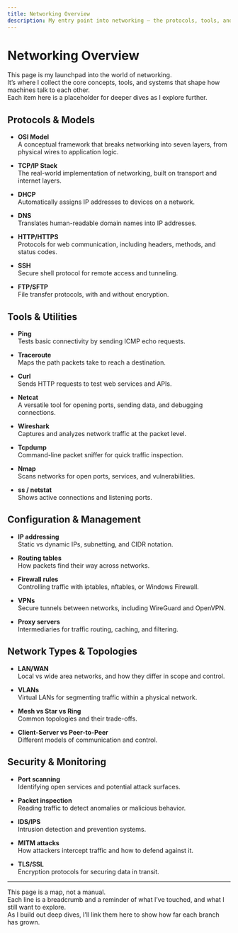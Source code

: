 ```yaml
---
title: Networking Overview
description: My entry point into networking — the protocols, tools, and systems that make communication possible.
---
```


# Networking Overview

This page is my launchpad into the world of networking.  
It’s where I collect the core concepts, tools, and systems that shape how machines talk to each other.  
Each item here is a placeholder for deeper dives as I explore further.

## Protocols & Models

- **OSI Model**  
  A conceptual framework that breaks networking into seven layers, from physical wires to application logic.

- **TCP/IP Stack**  
  The real-world implementation of networking, built on transport and internet layers.

- **DHCP**  
  Automatically assigns IP addresses to devices on a network.

- **DNS**  
  Translates human-readable domain names into IP addresses.

- **HTTP/HTTPS**  
  Protocols for web communication, including headers, methods, and status codes.

- **SSH**  
  Secure shell protocol for remote access and tunneling.

- **FTP/SFTP**  
  File transfer protocols, with and without encryption.

## Tools & Utilities

- **Ping**  
  Tests basic connectivity by sending ICMP echo requests.

- **Traceroute**  
  Maps the path packets take to reach a destination.

- **Curl**  
  Sends HTTP requests to test web services and APIs.

- **Netcat**  
  A versatile tool for opening ports, sending data, and debugging connections.

- **Wireshark**  
  Captures and analyzes network traffic at the packet level.

- **Tcpdump**  
  Command-line packet sniffer for quick traffic inspection.

- **Nmap**  
  Scans networks for open ports, services, and vulnerabilities.

- **ss / netstat**  
  Shows active connections and listening ports.

## Configuration & Management

- **IP addressing**  
  Static vs dynamic IPs, subnetting, and CIDR notation.

- **Routing tables**  
  How packets find their way across networks.

- **Firewall rules**  
  Controlling traffic with iptables, nftables, or Windows Firewall.

- **VPNs**  
  Secure tunnels between networks, including WireGuard and OpenVPN.

- **Proxy servers**  
  Intermediaries for traffic routing, caching, and filtering.

## Network Types & Topologies

- **LAN/WAN**  
  Local vs wide area networks, and how they differ in scope and control.

- **VLANs**  
  Virtual LANs for segmenting traffic within a physical network.

- **Mesh vs Star vs Ring**  
  Common topologies and their trade-offs.

- **Client-Server vs Peer-to-Peer**  
  Different models of communication and control.

## Security & Monitoring

- **Port scanning**  
  Identifying open services and potential attack surfaces.

- **Packet inspection**  
  Reading traffic to detect anomalies or malicious behavior.

- **IDS/IPS**  
  Intrusion detection and prevention systems.

- **MITM attacks**  
  How attackers intercept traffic and how to defend against it.

- **TLS/SSL**  
  Encryption protocols for securing data in transit.

---

This page is a map, not a manual.  
Each line is a breadcrumb and a reminder of what I’ve touched, and what I still want to explore.  
As I build out deep dives, I’ll link them here to show how far each branch has grown.



